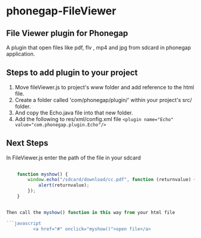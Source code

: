 phonegap-FileViewer
===================
## File Viewer plugin for Phonegap ##
A plugin that open files like pdf, flv , mp4 and jpg from sdcard in phonegap application.

## Steps to add plugin to your project ##
1. Move fileViewer.js to project's www folder and add reference to the html file. 
2. Create a folder called 'com/phonegap/plugin/' within your project's src/ folder.
3. And copy the Echo.java file into that new folder.
4. Add the following to res/xml/config.xml file `<plugin name="Echo" value="com.phonegap.plugin.Echo"/>`

## Next Steps ##

In FileViewer.js enter the path of the file in your sdcard

```javascript
    
    function myshow() {
        window.echo("/sdcard/download/cc.pdf", function (returnvalue) {
            alert(returnvalue); 
        });
    }


Then call the myshow() function in this way from your html file

```javascript
          <a href="#" onclick="myshow()">open file</a>

  
